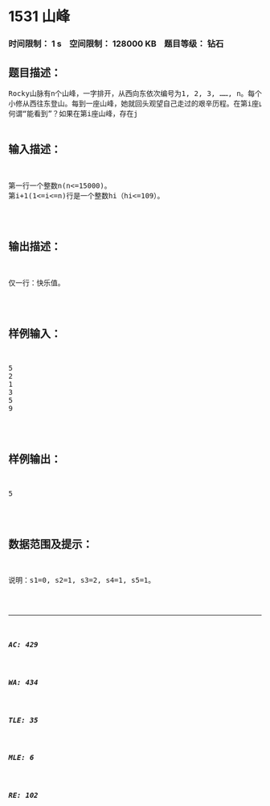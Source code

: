 # 1531 山峰   
### 时间限制： 1 s&nbsp;&nbsp;&nbsp;&nbsp;空间限制： 128000 KB&nbsp;&nbsp;&nbsp;&nbsp;题目等级： 钻石  
## 题目描述：  

<pre>
Rocky山脉有n个山峰，一字排开，从西向东依次编号为1, 2, 3, ……, n。每个山峰的高度都是不一样的。编号为i的山峰高度为hi。
小修从西往东登山。每到一座山峰，她就回头观望自己走过的艰辛历程。在第i座山峰，她记录下自己回头能看到的山峰数si。
何谓“能看到”？如果在第i座山峰，存在j<k<i，hj<hk，那么第j座山峰就是不可见的。除了不可见的山峰，其余的山峰都是可见的。
回家之后，小修把所有的si加起来得到S作为她此次旅行快乐值。现在n座山峰的高度都提供给你了，你能计算出小修的快乐值吗？
</pre>
  
  
## 输入描述：  

<pre>
第一行一个整数n(n<=15000)。
第i+1(1<=i<=n)行是一个整数hi（hi<=109）。
</pre>
  
  
## 输出描述：  

<pre>
仅一行：快乐值。
</pre>
  
  
## 样例输入：  

<pre>
5
2
1
3
5
9
</pre>
  
  
## 样例输出：  

<pre>
5
</pre>
  
  
## 数据范围及提示：  

<pre>
说明：s1=0, s2=1, s3=2, s4=1, s5=1。
</pre>
  
  
***  

##### AC: 429  
##### WA: 434  
##### TLE: 35  
##### MLE: 6  
##### RE: 102  
